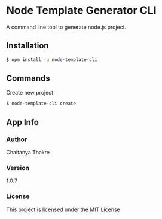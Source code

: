 # Node Template Generator CLI
A command line tool to generate node.js project.

## Installation
```sh
$ npm install -g node-template-cli
```

## Commands

Create new project
```sh
$ node-template-cli create
```

## App Info

### Author

Chaitanya Thakre

### Version

1.0.7

### License

This project is licensed under the MIT License